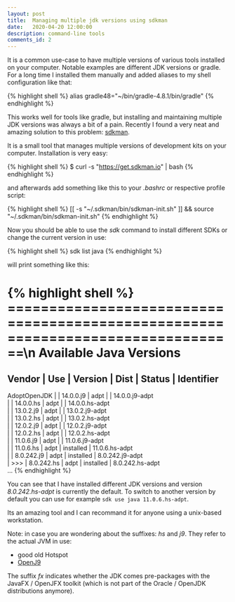 ```yaml
---
layout: post
title:  Managing multiple jdk versions using sdkman
date:   2020-04-20 12:00:00
description: command-line tools
comments_id: 2
---
```


It is a common use-case to have multiple versions of various tools installed on your computer.
Notable examples are different JDK versions or gradle. For a long time I installed them manually
and added aliases to my shell configuration like that:

{% highlight shell %}
alias gradle48="~/bin/gradle-4.8.1/bin/gradle"
{% endhighlight %}

This works well for tools like gradle, but installing and maintaining multiple JDK versions was always
a bit of a pain. Recently I found a very neat and amazing solution to this problem: [sdkman](https://sdkman.io/).

It is a small tool that manages multiple versions of development kits on your computer. Installation is very easy:

{% highlight shell %}
$ curl -s "https://get.sdkman.io" | bash
{% endhighlight %}

and afterwards add something like this to your _.bashrc_ or respective profile script:

{% highlight shell %}
[[ -s "~/.sdkman/bin/sdkman-init.sh" ]] && source "~/.sdkman/bin/sdkman-init.sh"
{% endhighlight %}

Now you should be able to use the _sdk_ command to install different SDKs or change the current version in use:

{% highlight shell %}
sdk list java
{% endhighlight %}

will print something like this:

{% highlight shell %}
================================================================================\n
Available Java Versions
================================================================================
 Vendor        | Use | Version      | Dist    | Status     | Identifier
--------------------------------------------------------------------------------
 AdoptOpenJDK  |     | 14.0.0.j9    | adpt    |            | 14.0.0.j9-adpt      
               |     | 14.0.0.hs    | adpt    |            | 14.0.0.hs-adpt      
               |     | 13.0.2.j9    | adpt    |            | 13.0.2.j9-adpt      
               |     | 13.0.2.hs    | adpt    |            | 13.0.2.hs-adpt      
               |     | 12.0.2.j9    | adpt    |            | 12.0.2.j9-adpt      
               |     | 12.0.2.hs    | adpt    |            | 12.0.2.hs-adpt      
               |     | 11.0.6.j9    | adpt    |            | 11.0.6.j9-adpt      
               |     | 11.0.6.hs    | adpt    | installed  | 11.0.6.hs-adpt      
               |     | 8.0.242.j9   | adpt    | installed  | 8.0.242.j9-adpt     
               | >>> | 8.0.242.hs   | adpt    | installed  | 8.0.242.hs-adpt     
...
{% endhighlight %}

You can see that I have installed different JDK versions and version _8.0.242.hs-adpt_ is currently the default.
To switch to another version by default you can use for example ```sdk use java 11.0.6.hs-adpt```.

Its an amazing tool and I can recommand it for anyone using a unix-based workstation.

Note: in case you are wondering about the suffixes: _hs_ and _j9_. They refer to the actual JVM in use:

* good old Hotspot
* [OpenJ9](https://en.wikipedia.org/wiki/OpenJ9)

The suffix _fx_ indicates whether the JDK comes pre-packages with the JavaFX / OpenJFX toolkit
(which is not part of the Oracle / OpenJDK distributions anymore).